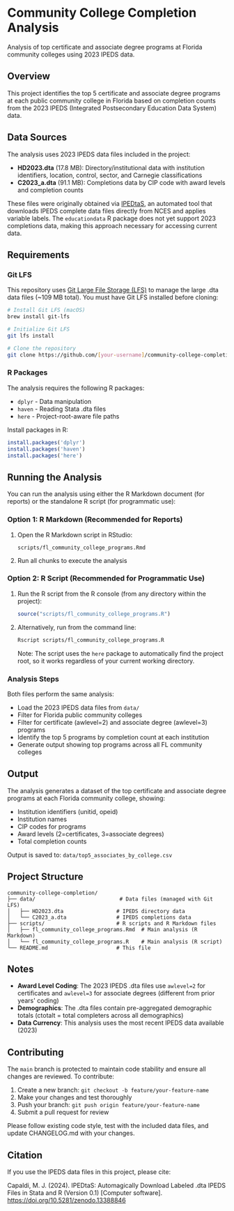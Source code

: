 # Community College Completion Analysis

Analysis of top certificate and associate degree programs at Florida community colleges using 2023 IPEDS data.

## Overview

This project identifies the top 5 certificate and associate degree programs at each public community college in Florida based on completion counts from the 2023 IPEDS (Integrated Postsecondary Education Data System) data.

## Data Sources

The analysis uses 2023 IPEDS data files included in the project:

- **HD2023.dta** (17.8 MB): Directory/institutional data with institution identifiers, location, control, sector, and Carnegie classifications
- **C2023_a.dta** (91.1 MB): Completions data by CIP code with award levels and completion counts

These files were originally obtained via [IPEDtaS](https://github.com/ttalVlatt/IPEDtaS), an automated tool that downloads IPEDS complete data files directly from NCES and applies variable labels. The `educationdata` R package does not yet support 2023 completions data, making this approach necessary for accessing current data.

## Requirements

### Git LFS

This repository uses [Git Large File Storage (LFS)](https://git-lfs.github.com/) to manage the large .dta data files (~109 MB total). You must have Git LFS installed before cloning:

```bash
# Install Git LFS (macOS)
brew install git-lfs

# Initialize Git LFS
git lfs install

# Clone the repository
git clone https://github.com/[your-username]/community-college-completion.git
```

### R Packages

The analysis requires the following R packages:

- `dplyr` - Data manipulation
- `haven` - Reading Stata .dta files
- `here` - Project-root-aware file paths

Install packages in R:

```r
install.packages('dplyr')
install.packages('haven')
install.packages('here')
```

## Running the Analysis

You can run the analysis using either the R Markdown document (for reports) or the standalone R script (for programmatic use):

### Option 1: R Markdown (Recommended for Reports)

1. Open the R Markdown script in RStudio:
   ```
   scripts/fl_community_college_programs.Rmd
   ```

2. Run all chunks to execute the analysis

### Option 2: R Script (Recommended for Programmatic Use)

1. Run the R script from the R console (from any directory within the project):
   ```r
   source("scripts/fl_community_college_programs.R")
   ```

2. Alternatively, run from the command line:
   ```bash
   Rscript scripts/fl_community_college_programs.R
   ```

   Note: The script uses the `here` package to automatically find the project root, so it works regardless of your current working directory.

### Analysis Steps

Both files perform the same analysis:
- Load the 2023 IPEDS data files from `data/`
- Filter for Florida public community colleges
- Filter for certificate (awlevel=2) and associate degree (awlevel=3) programs
- Identify the top 5 programs by completion count at each institution
- Generate output showing top programs across all FL community colleges

## Output

The analysis generates a dataset of the top certificate and associate degree programs at each Florida community college, showing:

- Institution identifiers (unitid, opeid)
- Institution names
- CIP codes for programs
- Award levels (2=certificates, 3=associate degrees)
- Total completion counts

Output is saved to: `data/top5_associates_by_college.csv`

## Project Structure

```
community-college-completion/
├── data/                           # Data files (managed with Git LFS)
│   ├── HD2023.dta                 # IPEDS directory data
│   └── C2023_a.dta                # IPEDS completions data
├── scripts/                       # R scripts and R Markdown files
│   ├── fl_community_college_programs.Rmd  # Main analysis (R Markdown)
│   └── fl_community_college_programs.R    # Main analysis (R script)
└── README.md                      # This file
```

## Notes

- **Award Level Coding**: The 2023 IPEDS .dta files use `awlevel=2` for certificates and `awlevel=3` for associate degrees (different from prior years' coding)
- **Demographics**: The .dta files contain pre-aggregated demographic totals (ctotalt = total completers across all demographics)
- **Data Currency**: This analysis uses the most recent IPEDS data available (2023)

## Contributing

The `main` branch is protected to maintain code stability and ensure all changes are reviewed. To contribute:

1. Create a new branch: `git checkout -b feature/your-feature-name`
2. Make your changes and test thoroughly
3. Push your branch: `git push origin feature/your-feature-name`
4. Submit a pull request for review

Please follow existing code style, test with the included data files, and update CHANGELOG.md with your changes.

## Citation

If you use the IPEDS data files in this project, please cite:

Capaldi, M. J. (2024). IPEDtaS: Automagically Download Labeled .dta IPEDS Files in Stata and R (Version 0.1) [Computer software]. https://doi.org/10.5281/zenodo.13388846
